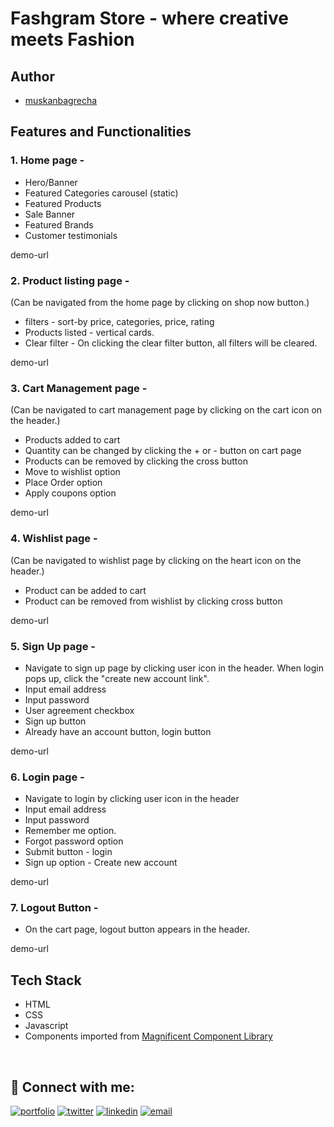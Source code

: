 # Fashgram Store - where creative meets Fashion



## Author

- [muskanbagrecha](https://github.com/muskanbagrecha)

## Features and Functionalities

### 1. Home page -

- Hero/Banner
- Featured Categories carousel (static)
- Featured Products
- Sale Banner
- Featured Brands
- Customer testimonials

demo-url

### 2. Product listing page -

(Can be navigated from the home page by clicking on shop now button.)

- filters - sort-by price, categories, price, rating
- Products listed - vertical cards.
- Clear filter - On clicking the clear filter button, all filters will be cleared.

demo-url

### 3. Cart Management page -
(Can be navigated to cart management page by clicking on the cart icon on the header.)

- Products added to cart
- Quantity can be changed by clicking the + or - button on cart page
- Products can be removed by clicking the cross button
- Move to wishlist option
- Place Order option
- Apply coupons option

demo-url 

### 4. Wishlist page -

(Can be navigated to wishlist page by clicking on the heart icon on the header.)

- Product can be added to cart
- Product can be removed from wishlist by clicking cross button

demo-url 

### 5. Sign Up page -

- Navigate to sign up page by clicking user icon in the header. When login pops up, click the "create new account link".
- Input email address
- Input password
- User agreement checkbox
- Sign up button
- Already have an account button, login button

demo-url

### 6. Login page -

- Navigate to login by clicking user icon in the header
- Input email address
- Input password
- Remember me option.
- Forgot password option
- Submit button - login
- Sign up option - Create new account

demo-url

### 7. Logout Button -

- On the cart page, logout button appears in the header.

demo-url

## Tech Stack

- HTML
- CSS
- Javascript
- Components imported from [Magnificent Component Library](https://magnificentui.netlify.app/)

<br>

## 🔗 Connect with me:
[![portfolio](https://img.shields.io/badge/my_portfolio-000?style=for-the-badge&logo=ko-fi&logoColor=white)](muskanbagrecha.netlify.app)
[![twitter](https://img.shields.io/badge/twitter-1DA1F2?style=for-the-badge&logo=twitter&logoColor=white)](https://twitter.com/HoejackBorseman)
[![linkedin](https://img.shields.io/badge/linkedin-0A66C2?style=for-the-badge&logo=linkedin&logoColor=white)](https://www.linkedin.com/in/muskan-bagrecha-82bbb8176)
[![email](https://img.shields.io/badge/email-DB4437?style=for-the-badge&logo=gmail&logoColor=white)](mailto:muskanbagrecha04@gmail.com)
